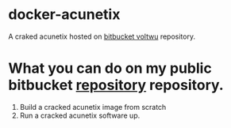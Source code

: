 docker-acunetix
====
A craked acunetix hosted on [bitbucket voltwu](https://bitbucket.org/voltwu/acunetix-13-cracked/src/master/) repository.

What you can do on my public bitbucket [repository](https://bitbucket.org/voltwu/acunetix-13-cracked/src/master/) repository.
====
1. Build a cracked acunetix image from scratch
2. Run a cracked acunetix software up.

